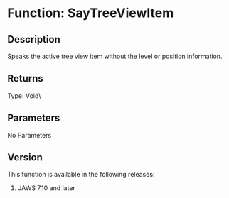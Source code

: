 # Function: SayTreeViewItem

## Description

Speaks the active tree view item without the level or position
information.

## Returns

Type: Void\

## Parameters

No Parameters

## Version

This function is available in the following releases:

1.  JAWS 7.10 and later
